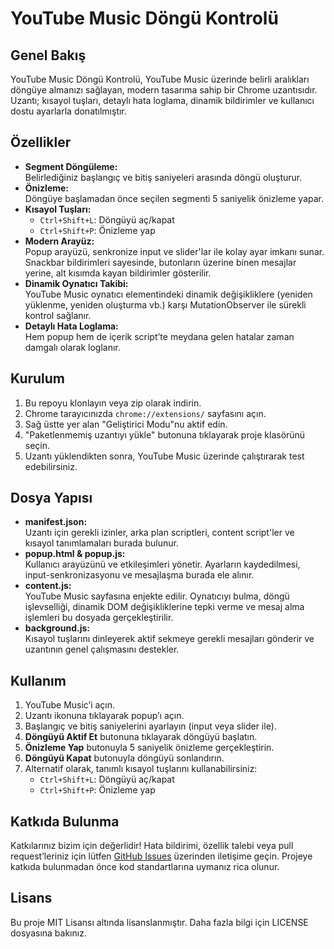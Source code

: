 # YouTube Music Döngü Kontrolü

## Genel Bakış
YouTube Music Döngü Kontrolü, YouTube Music üzerinde belirli aralıkları döngüye almanızı sağlayan, modern tasarıma sahip bir Chrome uzantısıdır. Uzantı; kısayol tuşları, detaylı hata loglama, dinamik bildirimler ve kullanıcı dostu ayarlarla donatılmıştır.

## Özellikler
- **Segment Döngüleme:**  
  Belirlediğiniz başlangıç ve bitiş saniyeleri arasında döngü oluşturur.
- **Önizleme:**  
  Döngüye başlamadan önce seçilen segmenti 5 saniyelik önizleme yapar.
- **Kısayol Tuşları:**  
  - `Ctrl+Shift+L`: Döngüyü aç/kapat  
  - `Ctrl+Shift+P`: Önizleme yap
- **Modern Arayüz:**  
  Popup arayüzü, senkronize input ve slider'lar ile kolay ayar imkanı sunar. Snackbar bildirimleri sayesinde, butonların üzerine binen mesajlar yerine, alt kısımda kayan bildirimler gösterilir.
- **Dinamik Oynatıcı Takibi:**  
  YouTube Music oynatıcı elementindeki dinamik değişikliklere (yeniden yüklenme, yeniden oluşturma vb.) karşı MutationObserver ile sürekli kontrol sağlanır.
- **Detaylı Hata Loglama:**  
  Hem popup hem de içerik script’te meydana gelen hatalar zaman damgalı olarak loglanır.

## Kurulum
1. Bu repoyu klonlayın veya zip olarak indirin.
2. Chrome tarayıcınızda `chrome://extensions/` sayfasını açın.
3. Sağ üstte yer alan "Geliştirici Modu"nu aktif edin.
4. "Paketlenmemiş uzantıyı yükle" butonuna tıklayarak proje klasörünü seçin.
5. Uzantı yüklendikten sonra, YouTube Music üzerinde çalıştırarak test edebilirsiniz.

## Dosya Yapısı
- **manifest.json:**  
  Uzantı için gerekli izinler, arka plan scriptleri, content script'ler ve kısayol tanımlamaları burada bulunur.
- **popup.html & popup.js:**  
  Kullanıcı arayüzünü ve etkileşimleri yönetir. Ayarların kaydedilmesi, input-senkronizasyonu ve mesajlaşma burada ele alınır.
- **content.js:**  
  YouTube Music sayfasına enjekte edilir. Oynatıcıyı bulma, döngü işlevselliği, dinamik DOM değişikliklerine tepki verme ve mesaj alma işlemleri bu dosyada gerçekleştirilir.
- **background.js:**  
  Kısayol tuşlarını dinleyerek aktif sekmeye gerekli mesajları gönderir ve uzantının genel çalışmasını destekler.

## Kullanım
1. YouTube Music’i açın.
2. Uzantı ikonuna tıklayarak popup’ı açın.
3. Başlangıç ve bitiş saniyelerini ayarlayın (input veya slider ile).
4. **Döngüyü Aktif Et** butonuna tıklayarak döngüyü başlatın.
5. **Önizleme Yap** butonuyla 5 saniyelik önizleme gerçekleştirin.
6. **Döngüyü Kapat** butonuyla döngüyü sonlandırın.
7. Alternatif olarak, tanımlı kısayol tuşlarını kullanabilirsiniz:
   - `Ctrl+Shift+L`: Döngüyü aç/kapat
   - `Ctrl+Shift+P`: Önizleme yap

## Katkıda Bulunma
Katkılarınız bizim için değerlidir! Hata bildirimi, özellik talebi veya pull request’leriniz için lütfen [GitHub Issues](https://github.com/ahmetdik00/loop-extension/issues) üzerinden iletişime geçin. Projeye katkıda bulunmadan önce kod standartlarına uymanız rica olunur.

## Lisans
Bu proje MIT Lisansı altında lisanslanmıştır. Daha fazla bilgi için LICENSE dosyasına bakınız.
